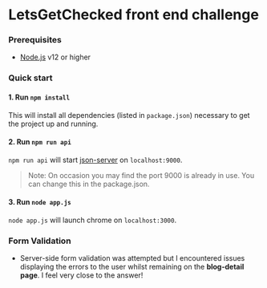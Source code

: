 # LetsGetChecked front end challenge 

### Prerequisites

- [Node.js](https://nodejs.org/en/) v12 or higher

### Quick start

#### 1. Run `npm install`

This will install all dependencies (listed in `package.json`) necessary to get the project up and running.

#### 2. Run `npm run api`

`npm run api` will start [json-server](https://github.com/typicode/json-server) on `localhost:9000`.

> Note: On occasion you may find the port 9000 is already in use. You can change this in the package.json.

#### 3. Run `node app.js`

`node app.js` will launch chrome on `localhost:3000`.

### Form Validation

 - Server-side form validation was attempted but I encountered issues displaying the errors to the user whilst remaining on the **blog-detail page**. I feel very close to the answer!
 

